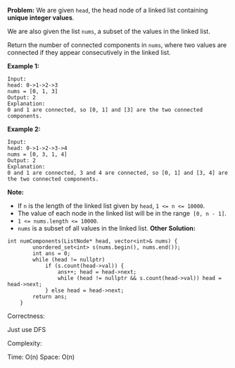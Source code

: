 **Problem:**
We are given `head`, the head node of a linked list containing **unique integer values**.

We are also given the list `nums`, a subset of the values in the linked list.

Return the number of connected components in `nums`, where two values are connected if they appear consecutively in the linked list.

**Example 1:**

```
Input: 
head: 0->1->2->3
nums = [0, 1, 3]
Output: 2
Explanation: 
0 and 1 are connected, so [0, 1] and [3] are the two connected components.
```

**Example 2:**

```
Input: 
head: 0->1->2->3->4
nums = [0, 3, 1, 4]
Output: 2
Explanation: 
0 and 1 are connected, 3 and 4 are connected, so [0, 1] and [3, 4] are the two connected components.
```

**Note:**

- If `n` is the length of the linked list given by `head`, `1 <= n <= 10000`.
- The value of each node in the linked list will be in the range` [0, n - 1]`.
- `1 <= nums.length <= 10000`.
- `nums` is a subset of all values in the linked list.
**Other Solution:**
```
int numComponents(ListNode* head, vector<int>& nums) {
        unordered_set<int> s(nums.begin(), nums.end());
        int ans = 0;
        while (head != nullptr)
            if (s.count(head->val)) {
                ans++; head = head->next;
                while (head != nullptr && s.count(head->val)) head = head->next;
            } else head = head->next;
        return ans;
    }
```
Correctness:

Just use DFS

Complexity:

Time: O(n)
Space: O(n)